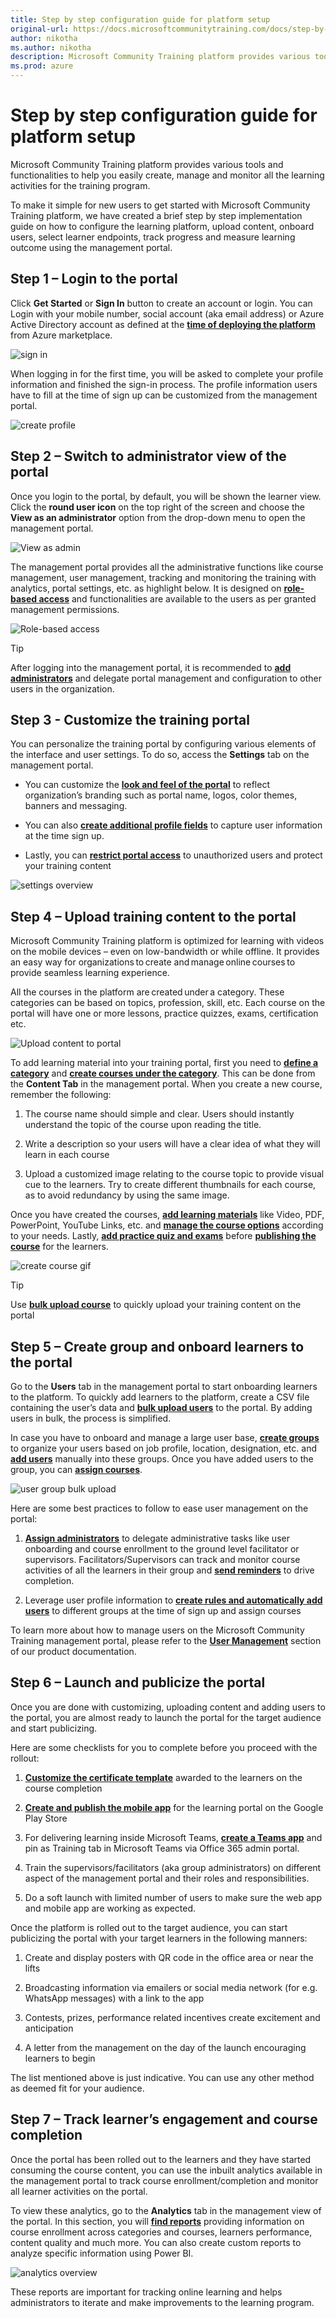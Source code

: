 ```yaml
---
title: Step by step configuration guide for platform setup
original-url: https://docs.microsoftcommunitytraining.com/docs/step-by-step-configuration-guide
author: nikotha
ms.author: nikotha
description: Microsoft Community Training platform provides various tools and functionalities to help you easily create, manage and monitor all the learning activities for the training program.
ms.prod: azure
---
```


# Step by step configuration guide for platform setup

Microsoft Community Training platform provides various tools and functionalities to help you easily create, manage and monitor all the learning activities for the training program.

To make it simple for new users to get started with Microsoft Community Training platform, we have created a brief step by step implementation guide on how to configure the learning platform, upload content, onboard users, select learner endpoints, track progress and measure learning outcome using the management portal.  

## Step 1 – Login to the portal

Click **Get Started** or **Sign In** button to create an account or login. You can Login with your mobile number, social account (aka email address) or Azure Active Directory account as defined at the [**time of deploying the platform**](../infrastructure-management/install-your-platform-instance/installation-guide-detailed-steps.md) from Azure marketplace.  

![sign in](../media/sign-in.png)

When logging in for the first time, you will be asked to complete your profile information and finished the sign-in process. The profile information users have to fill at the time of sign up can be customized from the management portal.

![create profile](../media/create-profile.gif)

## Step 2 – Switch to administrator view of the portal

Once you login to the portal, by default, you will be shown the learner view. Click the **round user icon** on the top right of the screen and choose the **View as an administrator** option from the drop-down menu to open the management portal.  

![View as admin](../media/View%20as%20admin.png)

The management portal provides all the administrative functions like course management, user management, tracking and monitoring the training with analytics, portal settings, etc. as highlight below. It is designed on [**role-based access**](../get-started/user-role-and-management-portal-overview.md) and functionalities are available to the users as per granted management permissions.

![Role-based access](../media/image%28426%29.png)

> [!Tip]
> After logging into the management portal, it is recommended to [**add administrators**](../user-management/add-users/add-an-administrator-to-the-portal.md) and delegate portal management and configuration to other users in the organization.

## Step 3 - Customize the training portal

You can personalize the training portal by configuring various elements of the interface and user settings. To do so, access the **Settings** tab on the management portal.

* You can customize the [**look and feel of the portal**](../settings/configure-the-look-and-feel-of-your-portal.md)  to reflect organization’s branding such as portal name, logos, color themes, banners and messaging.

* You can also [**create additional profile fields**](../settings/add-additional-profile-fields-for-user-information.md) to capture user information at the time sign up.

* Lastly, you can [**restrict portal access**](../settings/restrict-portal-access-to-users-outside-your-organization.md) to  unauthorized users and protect your training content

![settings overview](../media/settings-overview.gif)

## Step 4 – Upload training content to the portal  

Microsoft Community Training platform  is optimized for learning with videos on the mobile devices – even on low-bandwidth or while offline. It provides an easy way for organizations to create and manage online courses to provide seamless learning experience.

All the courses in the platform are created under a category. These categories can be based on topics, profession, skill, etc. Each course on the portal will have one or more lessons, practice quizzes, exams, certification etc.

![Upload content to portal](../media/Upload%20content%20to%20portal.png)

To add learning material into your training portal, first you need to [**define a category**](../content-management/create-content/create-course-category/create-a-category.md)  and [**create courses under the category**](../content-management/create-content/create-course-category/create-a-category.md). This can be done from the **Content Tab** in the management portal. When you create a new course, remember the following:

1. The course name should simple and clear. Users should instantly understand the topic of the course upon reading the title.

2. Write a description so your users will have a clear idea of what they will learn in each course

3. Upload a customized image relating to the course topic to provide visual cue to the learners. Try to create different thumbnails for each course, as to avoid redundancy by using the same image.

 Once you have created the courses, [**add learning materials**](../content-management/create-content/create-course-category/upload-content-to-a-course.md) like Video, PDF, PowerPoint, YouTube Links, etc. and [**manage the course options**](../content-management/manage-content/manage-course-category/manage-users-for-a-course.md) according to your needs. Lastly, [**add practice quiz and exams**](../content-management/create-content/create-course-category/add-assessments-to-a-course.md) before [**publishing the course**](../content-management/create-content/create-course-category/publishing-course.md) for the learners.

 ![create course gif](../media/create-course-gif.gif)

> [!TIP]
> Use [**bulk upload course**](../content-management/create-content/create-course-category/create-a-new-course.md#option-3---create-multiple-courses-in-a-category) to quickly upload your training content on the portal

## Step 5 – Create group and onboard learners to the portal  

Go to the **Users** tab in the management portal to start onboarding learners to the platform. To quickly add learners to the platform, create a CSV file containing the user’s data and [**bulk upload users**](../user-management/organize-users/add-multiple-users-to-the-group.md) to the portal. By adding users in bulk, the process is simplified.  

In case you have to onboard and manage a large user base, [**create groups**](../user-management/organize-users/create-a-new-group.md) to organize your users based on job profile, location, designation, etc. and [**add users**](../user-management/organize-users/create-a-new-group.md#manually-add-users-to-group-during-creation-time) manually into these groups. Once you have added users to the group, you can [**assign courses**](../user-management/manage-users/assign-content-to-group-users.md).

![user group bulk upload](../media/user-group-bulkupload.gif)

Here are some best practices to follow to ease user management on the portal:

1. [**Assign administrators**](../user-management/add-users/add-an-administrator-to-the-portal.md) to delegate administrative tasks like user onboarding and course enrollment to the ground level facilitator or supervisors. Facilitators/Supervisors can track and monitor course activities of all the learners in their group and [**send reminders**](../user-management/manage-users/send-announcement-to-the-users.md) to drive completion.  

2. Leverage user profile information to [**create rules and automatically add users**](../user-management/organize-users/setup-automatic-user-enrollment-for-a-group-1.md) to different groups at the time of sign up and assign courses  

To learn more about how to manage users on the Microsoft Community Training management portal, please refer to the [**User Management**](../user-management/user-management-overview.md) section of our product documentation.

## Step 6 – Launch and publicize the portal  

Once you are done with customizing, uploading content and adding users to the portal, you are almost ready to launch the portal for the target audience and start publicizing.  

Here are some checklists for you to complete before you proceed with the rollout:

1. [**Customize the certificate template**](../settings/customize-the-certificate-template.md) awarded to the learners on the course completion  

2. [**Create and publish the mobile app**](../infrastructure-management/install-your-platform-instance/create-publish-mobile-app.md) for the learning portal on the Google Play Store  

3. For delivering learning inside Microsoft Teams, [**create a Teams app**](../infrastructure-management/install-your-platform-instance/create-teams-app-for-your-training-portal.md) and pin as Training tab in Microsoft Teams via Office 365 admin portal.

4. Train the supervisors/facilitators (aka group administrators) on different aspect of the management portal and their roles and responsibilities.

5. Do a soft launch with limited number of users to make sure the web app and mobile app are working as expected.

Once the platform is rolled out to the target audience, you can start publicizing the portal with your target learners in the following manners:

1. Create and display posters with QR code in the office area or near the lifts  

2. Broadcasting information via emailers or social media network (for e.g. WhatsApp messages) with a link to the app

3. Contests, prizes, performance related incentives create excitement and anticipation

4. A letter from the management on the day of the launch encouraging learners to begin

The list mentioned above is just indicative. You can use any other method as deemed fit for your audience.

## Step 7 – Track learner’s engagement and course completion  

Once the portal has been rolled out to the learners and they have started consuming the course content, you can  use the inbuilt analytics available in the management portal to track course enrollment/completion and monitor all learner activities on the portal.  

To view these analytics, go to the **Analytics** tab in the management view of the portal. In this section, you will [**find reports**](../analytics/analytics-overview.md) providing information on course enrollment across categories and courses, learners performance, content quality and much more. You can also create custom reports to analyze specific information using Power BI.

![analytics overview](../media/analytics-overview.gif)

These reports are important for tracking online learning and helps administrators to iterate and make improvements to the learning program.
